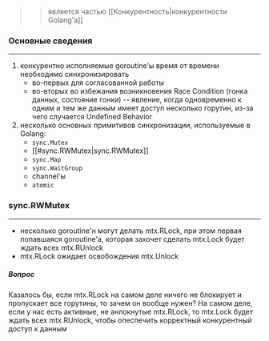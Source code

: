 >> является частью [[Конкурентность|конкурентности Golang'а]]

### Основные сведения
---
1. конкурентно исполняемые goroutine'ы время от времени необходимо синхронизировать
	- во-первых для согласованной работы
	- во-вторых во избежания возникновения Race Condition (гонка данных, состояние гонки) -- явление, когда одновременно к одним и тем же данным имеет доступ несколько горутин, из-за чего случается Undefined Behavior
2. несколько основных примитивов синхронизации, используемые в Golang:
	- `sync.Mutex`
	- [[#sync.RWMutex|sync.RWMutex]]
	- `sync.Map`
	- `sync.WaitGroup`
	- channel'ы
	- `atomic`

### sync.RWMutex
---
- несколько goroutine'н могут делать mtx.RLock, при этом первая попавшаяся goroutine'а, которая захочет сделать mtx.Lock будет ждать всех mtx.RUnlock
- mtx.RLock ожидает освобождения mtx.Unlock
##### Вопрос
Казалось бы, если mtx.RLock на самом деле ничего не блокирует и пропускает все горутины, то зачем он вообще нужен? На самом деле, если у нас есть активные, не анлокнутые mtx.RLock, то mtx.Lock будет ждать всех mtx.RUnlock, чтобы опеспечить корректный конкурентный доступ к данным
